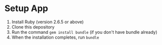 # Setup App

1. Install Ruby (version 2.6.5 or above)
2. Clone this depository
2. Run the command `gem install bundle` (if you don't have bundle already)
3. When the installation completes, run `bundle`